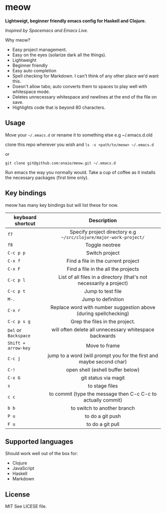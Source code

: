 # meow

**Lightweigt, beginner friendly emacs config for Haskell and Clojure.**

*Inspired by Spacemacs and Emacs Live.*

Why meow?

 - Easy project management.
 - Easy on the eyes (solarize dark all the things).
 - Lightweight
 - Beginner friendly
 - Easy auto completion
 - Spell checking for Markdown. I can't think of any other place we'd want this.
 - Doesn't allow tabs; auto converts them to spaces to play well with whitespace mode.
 - Deletes unnecessary whitespace and newlines at the end of the file on save.
 - Highlights code that is beyond 80 characters.


## Usage
Move your `~/.emacs.d` or rename it to something else e.g ~/.emacs.d.old

clone this repo wherever you wish and `ls -s <path/to/meow> ~/.emacs.d`

or

`git clone git@github.com:onaio/meow.git ~/.emacs.d`

Run emacs the way you normally would.
Take a cup of coffee as it installs the necessary packages (first time only).

## Key bindings
meow has many key bindings but will list these for now.


| keyboard shortcut   | Description                                                         |
| --------------------|:-------------------------------------------------------------------:|
|`f7`                 | Specify project directory e.g `~/src/clojure/major-work-project/`   |
|`f8`                 | Toggle neotree                                                      |
|`C-c p p`            | Switch project                                                      |
|`C-x f`              | Find a file in the current project                                  |
|`C-x F`              | Find a file in the all the projects                                 |
|`C-c p l`            | List of all files in a directory (that's not necessarily a project) |
|`C-c p t`            | Jump to test file                                                   |
|`M-.`                | Jump to definition                                                  |
|`C-x r`              | Replace word with number suggestion above (during spellchecking)    |
|`C-c p s g`          | Grep the files in the project.                                      |
|`Del` or `Backspace` | will often delete all unnecessary whitespace backwards              |
|`Shift + arrow-key`  | Move to frame                                                       |
|`C-c j`              | jump to a word (will prompt you for the first and maybe second char)|
|`C-!`                | open shell (eshell buffer below)                                    |
|`C-x G`              | git status via magit                                                |
|`s`                  | to stage files                                                      |
|`c c`                | to commit (type the message then C-c C-c to actually commit)        |
|`b b`                | to switch to another branch                                         |
|`P u`                | to do a git push                                                    |
|`F u`                | to do a git pull                                                    |



## Supported languages
Should work well out of the box for:
- Clojure
- JavaScript
- Haskell
- Markdown

## License
MIT
See LICESE file.
